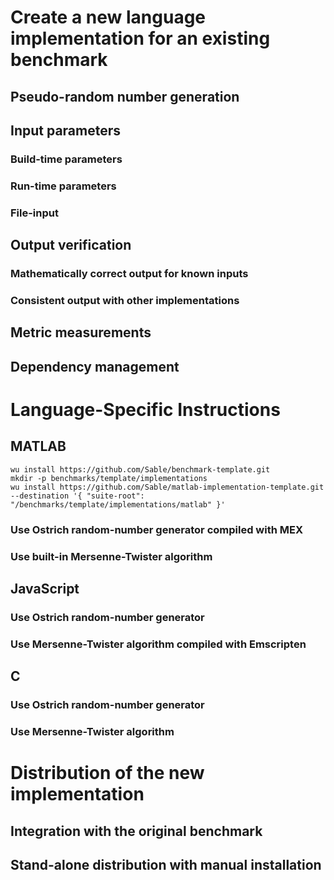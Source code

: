 # Create a new language implementation for an existing benchmark

## Pseudo-random number generation

## Input parameters

### Build-time parameters

### Run-time parameters

### File-input

## Output verification

### Mathematically correct output for known inputs

### Consistent output with other implementations

## Metric measurements

## Dependency management

# Language-Specific Instructions

## MATLAB

    wu install https://github.com/Sable/benchmark-template.git 
    mkdir -p benchmarks/template/implementations
    wu install https://github.com/Sable/matlab-implementation-template.git --destination '{ "suite-root": "/benchmarks/template/implementations/matlab" }'


### Use Ostrich random-number generator compiled with MEX

### Use built-in Mersenne-Twister algorithm

## JavaScript

### Use Ostrich random-number generator

### Use Mersenne-Twister algorithm compiled with Emscripten 

## C

### Use Ostrich random-number generator

### Use Mersenne-Twister algorithm


# Distribution of the new implementation

## Integration with the original benchmark

## Stand-alone distribution with manual installation
